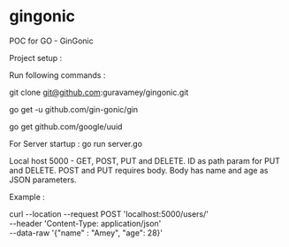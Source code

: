 # gingonic
POC for GO - GinGonic

Project setup : 

Run following commands : 

git clone git@github.com:guravamey/gingonic.git

go get -u github.com/gin-gonic/gin

go get github.com/google/uuid

For Server startup : 
go run server.go


Local host 5000 - GET, POST, PUT and DELETE. ID as path param for PUT and DELETE. 
POST and PUT requires body. Body has name and age as JSON parameters. 

Example : 

curl --location --request POST 'localhost:5000/users/' \
--header 'Content-Type: application/json' \
--data-raw '{"name" : "Amey",
"age": 28}'
